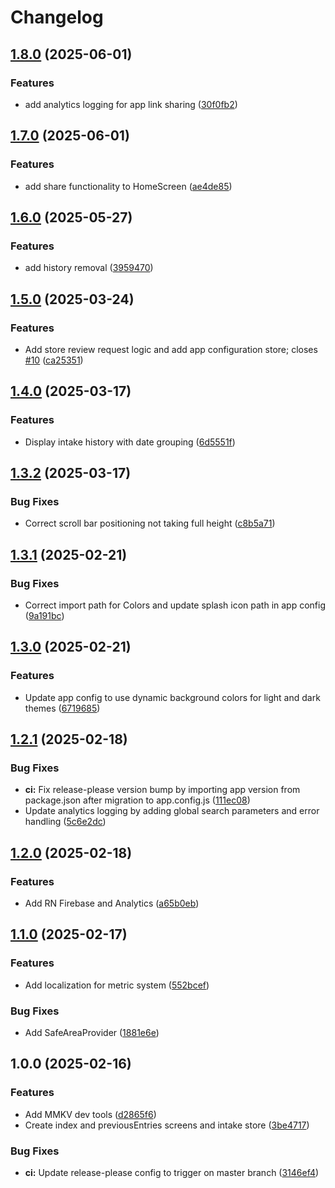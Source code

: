 # Changelog

## [1.8.0](https://github.com/cfoster5/simply-water/compare/v1.7.0...v1.8.0) (2025-06-01)


### Features

* add analytics logging for app link sharing ([30f0fb2](https://github.com/cfoster5/simply-water/commit/30f0fb2e5e816ce3b837891cda685110650a2672))

## [1.7.0](https://github.com/cfoster5/simply-water/compare/v1.6.0...v1.7.0) (2025-06-01)


### Features

* add share functionality to HomeScreen ([ae4de85](https://github.com/cfoster5/simply-water/commit/ae4de85c9c8e2da430eceb54f0dccecd2b10a347))

## [1.6.0](https://github.com/cfoster5/simply-water/compare/v1.5.0...v1.6.0) (2025-05-27)


### Features

* add history removal ([3959470](https://github.com/cfoster5/simply-water/commit/395947070c8a69de62da9a3320f934e6f8f5846b))

## [1.5.0](https://github.com/cfoster5/simply-water/compare/v1.4.0...v1.5.0) (2025-03-24)


### Features

* Add store review request logic and add app configuration store; closes [#10](https://github.com/cfoster5/simply-water/issues/10) ([ca25351](https://github.com/cfoster5/simply-water/commit/ca253516da3e090a941d3987ec182c5b3f8abae5))

## [1.4.0](https://github.com/cfoster5/simply-water/compare/v1.3.2...v1.4.0) (2025-03-17)


### Features

* Display intake history with date grouping ([6d5551f](https://github.com/cfoster5/simply-water/commit/6d5551f350850b175297ba545daffe1051a438c2))

## [1.3.2](https://github.com/cfoster5/simply-water/compare/v1.3.1...v1.3.2) (2025-03-17)


### Bug Fixes

* Correct scroll bar positioning not taking full height ([c8b5a71](https://github.com/cfoster5/simply-water/commit/c8b5a71966fd502d902683f9e1c22aa5fe66b9d0))

## [1.3.1](https://github.com/cfoster5/simply-water/compare/v1.3.0...v1.3.1) (2025-02-21)


### Bug Fixes

* Correct import path for Colors and update splash icon path in app config ([9a191bc](https://github.com/cfoster5/simply-water/commit/9a191bcc22334d8953ff297022b42c85df5241bd))

## [1.3.0](https://github.com/cfoster5/simply-water/compare/v1.2.1...v1.3.0) (2025-02-21)


### Features

* Update app config to use dynamic background colors for light and dark themes ([6719685](https://github.com/cfoster5/simply-water/commit/6719685b1121cfaa1ac35b4277bc90f2c132a71c))

## [1.2.1](https://github.com/cfoster5/simply-water/compare/v1.2.0...v1.2.1) (2025-02-18)


### Bug Fixes

* **ci:** Fix release-please version bump by importing app version from package.json after migration to app.config.js ([111ec08](https://github.com/cfoster5/simply-water/commit/111ec080a074ea4ddc271f203ef5cf113b8fdd08))
* Update analytics logging by adding global search parameters and error handling ([5c6e2dc](https://github.com/cfoster5/simply-water/commit/5c6e2dc19c4817f3ddc1f866e724cb37f8932f76))

## [1.2.0](https://github.com/cfoster5/simply-water/compare/v1.1.0...v1.2.0) (2025-02-18)


### Features

* Add RN Firebase and Analytics ([a65b0eb](https://github.com/cfoster5/simply-water/commit/a65b0ebf80b1582c04c535bd28abc51eb82bc6b8))

## [1.1.0](https://github.com/cfoster5/simply-water/compare/v1.0.0...v1.1.0) (2025-02-17)


### Features

* Add localization for metric system ([552bcef](https://github.com/cfoster5/simply-water/commit/552bcef689b5dc5e1623e9e263209dda86063f50))


### Bug Fixes

* Add SafeAreaProvider ([1881e6e](https://github.com/cfoster5/simply-water/commit/1881e6ec6026066d8b1143a20fc514e3f0d792a6))

## 1.0.0 (2025-02-16)


### Features

* Add MMKV dev tools ([d2865f6](https://github.com/cfoster5/simply-water/commit/d2865f601ef8630393c59d6d51ac50a612151fdc))
* Create index and previousEntries screens and intake store ([3be4717](https://github.com/cfoster5/simply-water/commit/3be4717cdd58f76360120f0522a7e8f7c2931537))


### Bug Fixes

* **ci:** Update release-please config to trigger on master branch ([3146ef4](https://github.com/cfoster5/simply-water/commit/3146ef4280ae6c730320b16fe7892f9d540d7485))
